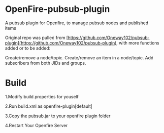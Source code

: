 # OpenFire-pubsub-plugin
A pubsub plugin for Openfire, to manage pubsub nodes and published items


Original repo was pulled from [https://github.com/Oneway102/pubsub-plugin](https://github.com/Oneway102/pubsub-plugin), with more functions added or to be added:

Create/remove a node/topic.
Create/remove an item in a node/topic.
Add subscribers from both JIDs and groups.

# Build
1.Modify build.properties for youself  

2.Run build.xml as openfire-plugin[default]  

3.Copy the pubsub.jar to your openfire plugin folder  

4.Restart Your Openfire Server
